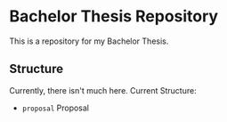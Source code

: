 # Bachelor Thesis Repository

This is a repository for my Bachelor Thesis. 

## Structure
Currently, there isn't much here. Current Structure:

* ```proposal``` Proposal
